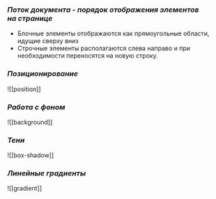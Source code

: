 ### *Поток документа - порядок отображения элементов на странице*

- Блочные элементы отображаются как прямоугольные области, идущие сверху вниз
- Строчные элементы располагаются слева направо и при необходимости переносятся на новую строку.

### *Позиционирование*

![[position]]

### *Работа с фоном*

![[background]]

### *Тени*

![[box-shadow]]

### *Линейные градиенты*

![[gradient]]